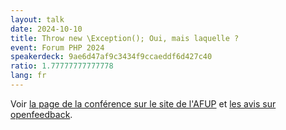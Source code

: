 ```yaml
---
layout: talk
date: 2024-10-10
title: Throw new \Exception(); Oui, mais laquelle ?
event: Forum PHP 2024
speakerdeck: 9ae6d47af9c3434f9ccaeddf6d427c40
ratio: 1.77777777777778
lang: fr
---
```


Voir [la page de la conférence sur le site de l'AFUP](https://afup.org/talks/4867-throw-new-exception-oui-mais-laquelle) et [les avis sur openfeedback](https://openfeedback.io/forumphp2024/2024-10-10/4867).
